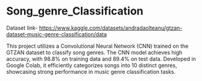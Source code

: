 # Song_genre_Classification

Dataset link- https://www.kaggle.com/datasets/andradaolteanu/gtzan-dataset-music-genre-classification/data

This project utilizes a Convolutional Neural Network (CNN) trained on the GTZAN dataset to classify song genres. The CNN model achieves high accuracy, with 98.8% on training data and 89.4% on test data. Developed in Google Colab, it efficiently categorizes songs into 10 distinct genres, showcasing strong performance in music genre classification tasks.

